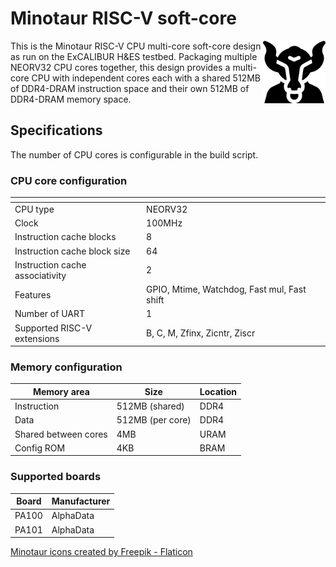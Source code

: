 # Minotaur RISC-V soft-core

<img src="https://github.com/RISCVtestbed/minotaur/raw/main/docs/img/minotaur.png" width=100 align=right>

This is the Minotaur RISC-V CPU multi-core soft-core design as run on the ExCALIBUR H&ES testbed. Packaging multiple NEORV32 CPU cores together, this design provides a multi-core CPU with independent cores each with a shared 512MB of DDR4-DRAM instruction space and their own 512MB of DDR4-DRAM memory space.

## Specifications

The number of CPU cores is configurable in the build script.

### CPU core configuration

| <!-- -->    | <!-- -->    |
|-------------|-------------|
| CPU type    | NEORV32     |
| Clock       | 100MHz      |
| Instruction cache blocks | 8 |
| Instruction cache block size | 64 |
| Instruction cache associativity | 2 |
| Features | GPIO, Mtime, Watchdog, Fast mul, Fast shift |
| Number of UART | 1 |
| Supported RISC-V extensions | B, C, M, Zfinx, Zicntr, Ziscr |

### Memory configuration

| Memory area    | Size | Location    |
|-------------|-------------| -------------|
| Instruction | 512MB (shared) | DDR4 |
| Data | 512MB (per core) | DDR4 |
| Shared between cores | 4MB | URAM |
| Config ROM | 4KB | BRAM |

### Supported boards 

| Board    | Manufacturer    |
|-------------|-------------|
| PA100    | AlphaData     |
| PA101       | AlphaData      |


<a href="https://www.flaticon.com/free-icons/minotaur" title="minotaur icons">Minotaur icons created by Freepik - Flaticon</a>
